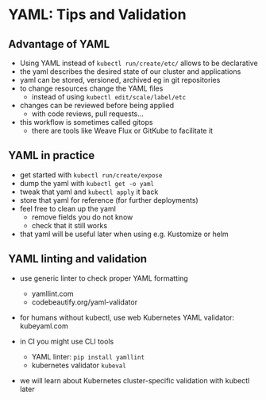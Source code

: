 # YAML: Tips and Validation

## Advantage of YAML
- Using YAML instead of `kubectl run/create/etc/` allows to be declarative
- the yaml describes the desired state of our cluster and applications
- yaml can be stored, versioned, archived eg in git repositories
- to change resources change the YAML files
  - instead of using `kubectl edit/scale/label/etc`
- changes can be reviewed before being applied
  - with code reviews, pull requests...
- this workflow is sometimes called gitops
  - there are tools like Weave Flux or GitKube to facilitate it

## YAML in practice
- get started with `kubectl run/create/expose`
- dump the yaml with `kubectl get -o yaml`
- tweak that yaml and `kubectl apply` it back
- store that yaml for reference (for further deployments)
- feel free to clean up the yaml
  - remove fields you do not know
  - check that it still works
- that yaml will be useful later when using e.g. Kustomize or helm

## YAML linting and validation
- use generic linter to check proper YAML formatting
  - yamllint.com
  - codebeautify.org/yaml-validator
- for humans without kubectl, use web Kubernetes YAML validator: kubeyaml.com
- in CI you might use CLI tools
  - YAML linter: `pip install yamllint` 
  - kubernetes validator `kubeval`

- we will learn about Kubernetes cluster-specific validation with kubectl later 

